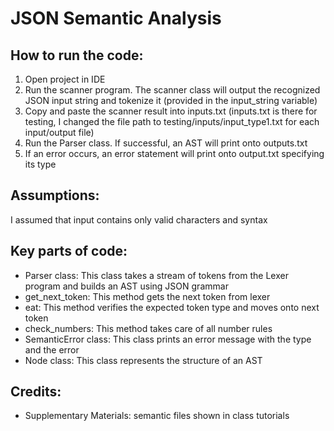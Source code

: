 # JSON Semantic Analysis

## How to run the code:
1. Open project in IDE
2. Run the scanner program. The scanner class will output the recognized JSON input string and tokenize it (provided in the input_string variable)
3. Copy and paste the scanner result into inputs.txt (inputs.txt is there for testing, I changed the file path to testing/inputs/input_type1.txt for each input/output file)
4. Run the Parser class. If successful, an AST will print onto outputs.txt
5. If an error occurs, an error statement will print onto output.txt specifying its type

## Assumptions:
I assumed that input contains only valid characters and syntax

## Key parts of code:
- Parser class: This class takes a stream of tokens from the Lexer program and builds an AST using JSON grammar
- get_next_token: This method gets the next token from lexer
- eat: This method verifies the expected token type and moves onto next token
- check_numbers: This method takes care of all number rules
- SemanticError class: This class prints an error message with the type and the error
- Node class: This class represents the structure of an AST

## Credits:
-	Supplementary Materials: semantic files shown in class tutorials